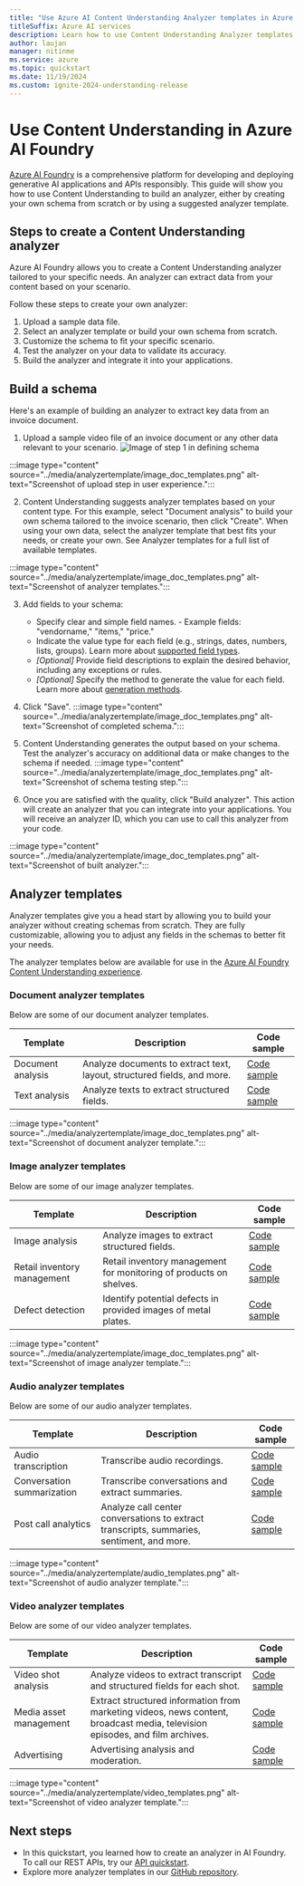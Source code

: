 ```yaml
---
title: "Use Azure AI Content Understanding Analyzer templates in Azure AI Foundry"
titleSuffix: Azure AI services
description: Learn how to use Content Understanding Analyzer templates in Azure AI Foundry
author: laujan
manager: nitinme
ms.service: azure
ms.topic: quickstart
ms.date: 11/19/2024
ms.custom: ignite-2024-understanding-release
---
```


# Use Content Understanding in Azure AI Foundry
[Azure AI Foundry](https://ai.azure.com/) is a comprehensive platform for developing and deploying generative AI applications and APIs responsibly. This guide will show you how to use Content Understanding to build an analyzer, either by creating your own schema from scratch or by using a suggested analyzer template.

## Steps to create a Content Understanding analyzer

Azure AI Foundry allows you to create a Content Understanding analyzer tailored to your specific needs. An analyzer can extract data from your content based on your scenario.

Follow these steps to create your own analyzer:

1. Upload a sample data file.
2. Select an analyzer template or build your own schema from scratch.
3. Customize the schema to fit your specific scenario.
4. Test the analyzer on your data to validate its accuracy.
5. Build the analyzer and integrate it into your applications.

## Build a schema
Here's an example of building an analyzer to extract key data from an invoice document. 

1. Upload a sample video file of an invoice document or any other data relevant to your scenario.
![Image of step 1 in defining schema]()

:::image type="content" source="../media/analyzertemplate/image_doc_templates.png" alt-text="Screenshot of upload step in user experience.":::

2. Content Understanding suggests analyzer templates based on your content type. For this example, select "Document analysis" to build your own schema tailored to the invoice scenario, then click "Create". When using your own data, select the analyzer template that best fits your needs, or create your own. See Analyzer templates for a full list of available templates.

:::image type="content" source="../media/analyzertemplate/image_doc_templates.png" alt-text="Screenshot of analyzer templates.":::

3. Add fields to your schema:
   - Specify clear and simple field names.  - Example fields: "vendorname," "items," "price." 
   - Indicate the value type for each field (e.g., strings, dates, numbers, lists, groups). Learn more about [supported field types]().
   - *[Optional]* Provide field descriptions to explain the desired behavior, including any exceptions or rules.
   - *[Optional]* Specify the method to generate the value for each field. Learn more about [generation methods]().
   
4. Click "Save".
:::image type="content" source="../media/analyzertemplate/image_doc_templates.png" alt-text="Screenshot of completed schema.":::

5. Content Understanding generates the output based on your schema. Test the analyzer's accuracy on additional data or make changes to the schema if needed.
:::image type="content" source="../media/analyzertemplate/image_doc_templates.png" alt-text="Screenshot of schema testing step.":::

6. Once you are satisfied with the quality, click "Build analyzer". This action will create an analyzer that you can integrate into your applications. You will receive an analyzer ID, which you can use to call this analyzer from your code.

:::image type="content" source="../media/analyzertemplate/image_doc_templates.png" alt-text="Screenshot of built analyzer.":::

## Analyzer templates 
Analyzer templates give you a head start by allowing you to build your analyzer without creating schemas from scratch.  They are fully customizable, allowing you to adjust any fields in the schemas to better fit your needs. 

The analyzer templates below are available for use in the [Azure AI Foundry Content Understanding experience]().

### Document analyzer templates

Below are some of our document analyzer templates.

|Template| Description| Code sample |
| ----|----|----|
|Document analysis |Analyze documents to extract text, layout, structured fields, and more.| [Code sample]() |
|Text analysis |Analyze texts to extract structured fields.| [Code sample]() |

:::image type="content" source="../media/analyzertemplate/image_doc_templates.png" alt-text="Screenshot of document analyzer template.":::

### Image analyzer templates
Below are some of our image analyzer templates.

|Template| Description| Code sample |
| ----|----|----|
|Image analysis |Analyze images to extract structured fields.| [Code sample]() |
|Retail inventory management |Retail inventory management for monitoring of products on shelves.| [Code sample]() |
|Defect detection |Identify potential defects in provided images of metal plates.| [Code sample]() |

:::image type="content" source="../media/analyzertemplate/image_doc_templates.png" alt-text="Screenshot of image analyzer template.":::

### Audio analyzer templates
Below are some of our audio analyzer templates.

|Template| Description| Code sample |
| ----|----|----|
|Audio transcription |Transcribe audio recordings.| [Code sample]() |
|Conversation summarization |Transcribe conversations and extract summaries.| [Code sample]() |
|Post call analytics |Analyze call center conversations to extract transcripts, summaries, sentiment, and more.| [Code sample]() |


:::image type="content" source="../media/analyzertemplate/audio_templates.png" alt-text="Screenshot of audio analyzer template.":::

### Video analyzer templates
Below are some of our video analyzer templates.

|Template| Description| Code sample |
| ----|----|----|
|Video shot analysis |Analyze videos to extract transcript and structured fields for each shot.| [Code sample]() |
|Media asset management |Extract structured information from marketing videos, news content, broadcast media, television episodes, and film archives.| [Code sample]() |
|Advertising |Advertising analysis and moderation.| [Code sample]() |


:::image type="content" source="../media/analyzertemplate/video_templates.png" alt-text="Screenshot of video analyzer template.":::

## Next steps
* In this quickstart, you learned how to create an analyzer in AI Foundry. To call our REST APIs, try our [API quickstart](use-rest-api.md).
* Explore more analyzer templates in our [GitHub repository]().
